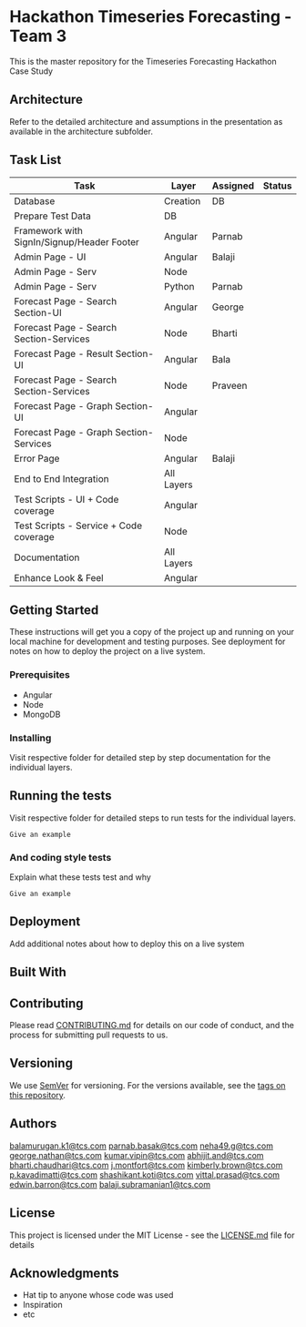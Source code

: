 # Hackathon Timeseries Forecasting - Team 3

This is the master repository for the Timeseries Forecasting Hackathon Case Study

## Architecture

Refer to the detailed architecture and assumptions in the presentation as available in the architecture subfolder.

## Task List


| Task |	Layer |	Assigned | Status |
| --- | --- | --- | --- |
|Database | Creation|	DB| |	
|Prepare Test Data|	DB| | |	
|Framework with SignIn/Signup/Header Footer|	Angular|	Parnab| |
|Admin Page - UI|	Angular|	Balaji| |
|Admin Page - Serv|	Node| | |	
|Admin Page - Serv|	Python|	Parnab| |
|Forecast Page - Search Section-UI|	Angular|	George| |
|Forecast Page - Search Section-Services|	Node|	Bharti| |
|Forecast Page - Result Section-UI|	Angular|	Bala| |
|Forecast Page - Search Section-Services|	Node|	Praveen| |
|Forecast Page - Graph Section-UI|	Angular| | |	
|Forecast Page - Graph Section-Services|	Node| |	
|Error Page|	Angular|	Balaji| |
|End to End Integration|	All Layers| | |	
|Test Scripts - UI + Code coverage|	Angular| | |	
|Test Scripts - Service + Code coverage|	Node| | |	
|Documentation|	All Layers| | |	
|Enhance Look & Feel|	Angular| | |	

## Getting Started

These instructions will get you a copy of the project up and running on your local machine for development and testing purposes. See deployment for notes on how to deploy the project on a live system.

### Prerequisites

- Angular
- Node
- MongoDB

### Installing

Visit respective folder for detailed step by step documentation for the individual layers.

## Running the tests

Visit respective folder for detailed steps to run tests for the individual layers.

```
Give an example
```

### And coding style tests

Explain what these tests test and why

```
Give an example
```

## Deployment

Add additional notes about how to deploy this on a live system

## Built With

## Contributing

Please read [CONTRIBUTING.md](https://gist.github.com/PurpleBooth/b24679402957c63ec426) for details on our code of conduct, and the process for submitting pull requests to us.

## Versioning

We use [SemVer](http://semver.org/) for versioning. For the versions available, see the [tags on this repository](https://github.com/your/project/tags). 

## Authors

balamurugan.k1@tcs.com
parnab.basak@tcs.com
neha49.g@tcs.com
george.nathan@tcs.com
kumar.vipin@tcs.com
abhijit.and@tcs.com
bharti.chaudhari@tcs.com
j.montfort@tcs.com
kimberly.brown@tcs.com
p.kavadimatti@tcs.com
shashikant.koti@tcs.com
vittal.prasad@tcs.com
edwin.barron@tcs.com
balaji.subramanian1@tcs.com

## License

This project is licensed under the MIT License - see the [LICENSE.md](LICENSE.md) file for details

## Acknowledgments

* Hat tip to anyone whose code was used
* Inspiration
* etc
